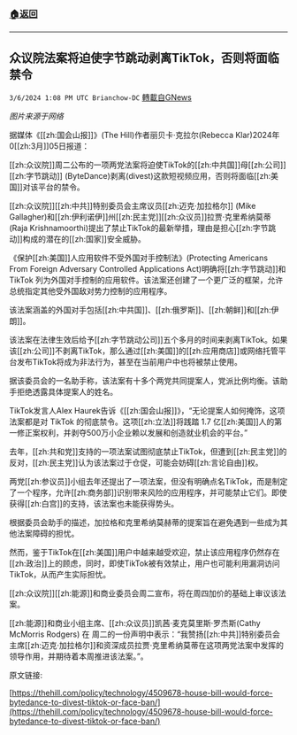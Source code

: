 ###  [:house:返回](README.md)
---


## 众议院法案将迫使字节跳动剥离TikTok，否则将面临禁令
`3/6/2024 1:08 PM UTC Brianchow-DC` [轉載自GNews](https://gnews.org/articles/2370661)

*图片来源于网络*

据媒体《[[zh:国会山报]]》(The Hill)作者丽贝卡·克拉尔(Rebecca Klar)2024年0[[zh:3月]]05日报道：

[[zh:众议院]]周二公布的一项两党法案将迫使TikTok的[[zh:中共国]]母[[zh:公司]][[zh:字节跳动]] (ByteDance)剥离(divest)这款短视频应用，否则将面临[[zh:美国]]对该平台的禁令。

[[zh:众议院]][[zh:中共]]特别委员会主席议员[[zh:迈克·加拉格尔]] (Mike Gallagher)和[[zh:伊利诺伊]]州[[zh:民主党]][[zh:众议员]]拉贾·克里希纳莫蒂(Raja Krishnamoorthi)提出了禁止TikTok的最新举措，理由是担心[[zh:字节跳动]]构成的潜在的[[zh:国家]]安全威胁。

《保护[[zh:美国]]人应用软件不受外国对手控制法》(Protecting Americans From Foreign Adversary Controlled Applications Act)明确将[[zh:字节跳动]]和 TikTok 列为外国对手控制的应用软件。该法案还创建了一个更广泛的框架，允许总统指定其他受外国敌对势力控制的应用程序。

该法案涵盖的外国对手包括[[zh:中共国]]、[[zh:俄罗斯]]、[[zh:朝鲜]]和[[zh:伊朗]]。 

该法案在法律生效后给予[[zh:字节跳动公司]]五个多月的时间来剥离TikTok。如果该[[zh:公司]]不剥离TikTok，那么通过[[zh:美国]]的[[zh:应用商店]]或网络托管平台发布TikTok将成为非法行为，甚至在当前用户中也将被禁止使用。 

据该委员会的一名助手称，该法案有十多个两党共同提案人，党派比例均衡。该助手拒绝透露具体提案人的姓名。

TikTok发言人Alex Haurek告诉《[[zh:国会山报]]》，“无论提案人如何掩饰，这项法案都是对 TikTok 的彻底禁令。这项[[zh:立法]]将践踏 1.7 亿[[zh:美国]]人的第一修正案权利，并剥夺500万小企业赖以发展和创造就业机会的平台。”

去年，[[zh:共和党]]支持的一项法案试图彻底禁止TikTok，但遭到[[zh:民主党]]的反对，[[zh:民主党]]认为该法案过于仓促，可能会妨碍[[zh:言论自由]]权。 

两党[[zh:参议员]]小组去年还提出了一项法案，但没有明确点名TikTok，而是制定了一个程序，允许[[zh:商务部]]识别带来风险的应用程序，并可能禁止它们。即使获得[[zh:白宫]]的支持，该法案也未能获得势头。 

根据委员会助手的描述，加拉格和克里希纳莫赫蒂的提案旨在避免遇到一些成为其他法案障碍的担忧。 

然而，鉴于TikTok在[[zh:美国]]用户中越来越受欢迎，禁止该应用程序仍然存在[[zh:政治]]上的顾虑，同时，即使TikTok被有效禁止，用户也可能利用漏洞访问TikTok，从而产生实际担忧。 

[[zh:众议院]][[zh:能源]]和商业委员会周二宣布，将在周四加价的基础上审议该法案。

[[zh:能源]]和商业小组主席、[[zh:众议员]]凯茜·麦克莫里斯·罗杰斯(Cathy McMorris Rodgers) 在 周二的一份声明中表示：“我赞扬[[zh:中共]]特别委员会主席[[zh:迈克·加拉格尔]]和资深成员拉贾·克里希纳莫蒂在这项两党法案中发挥的领导作用，并期待着本周推进该法案。”。

原文链接:

[https://thehill.com/policy/technology/4509678-house-bill-would-force-bytedance-to-divest-tiktok-or-face-ban/](https://thehill.com/policy/technology/4509678-house-bill-would-force-bytedance-to-divest-tiktok-or-face-ban/)
